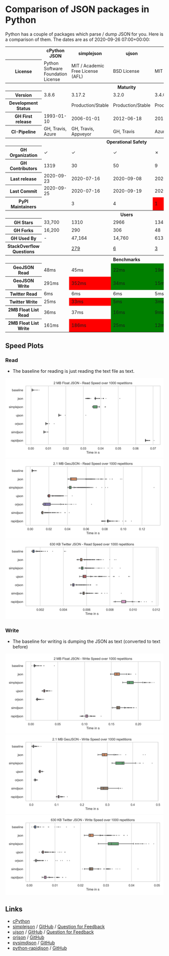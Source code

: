 # Comparison of JSON packages in Python

Python has a couple of packages which parse / dump JSON for you. Here is a
comparison of them. The dates are as of 2020-09-26 07:00+00:00:

<table>
    <tr>
        <th></th>
        <th>cPython JSON</th>
        <th>simplejson</th>
        <th>ujson</th>
        <th>orjson</th>
        <th>pysimdjson</th>
        <th>python-rapidjson</th>
    </tr>
    <tr>
        <th>License</th>
        <td>Python Software Foundation License</td>
        <td>MIT / Academic Free License (AFL)</td>
        <td>BSD License</td>
        <td>MIT / Apache</td>
        <td>MIT</td>
        <td>MIT</td>
    </tr>
    <tr>
        <th colspan="7">Maturity</th>
    </tr>
    <tr>
        <th>Version</th>
        <td>3.8.6</td>
        <td>3.17.2</td>
        <td>3.2.0</td>
        <td>3.4.0</td>
        <td>3.0.0</td>
        <td>0.9.1</td>
    </tr>
    <tr>
        <th>Development Status</th>
        <td></td>
        <td>Production/Stable</td>
        <td>Production/Stable</td>
        <td>Production/Stable</td>
        <td style="background-color: red;">Alpha</td>
        <td style="background-color: red;">Alpha</td>
    </tr>
    <tr>
        <th>GH First release</th>
        <td><span alt="v0.9.8">1993-01-10</span></td>
        <td><span alt="v1.1">2006-01-01</span></td>
        <td><span alt="v1.19">2012-06-18</span></td>
        <td><span alt="1.0.0">2018-11-23</span></td>
        <td><span alt="v1.2.0">2019-02-23</span></td>
        <td><span alt="v0.0.9">2017-03-02</span></td>
    </tr>
    <tr>
        <th>CI-Pipeline</th>
        <td>GH, Travis, Azure</td>
        <td>GH, Travis, Appveyor</td>
        <td>GH, Travis</td>
        <td>Azure</td>
        <td>GH, Travis</td>
        <td>Appveyor</td>
    </tr>
    <tr>
        <th colspan="7">Operational Safety</th>
    </tr>
    <tr>
        <th>GH Organization</th>
        <td>✓</td>
        <td>✓</td>
        <td>✓</td>
        <td>✗</td>
        <td>✗</td>
        <td>✓</td>
    </tr>
    <tr>
        <th>GH Contributors</th>
        <td>1319</td>
        <td>30</td>
        <td>50</td>
        <td>9</td>
        <td>7</td>
        <td>15</td>
    </tr>
    <tr>
        <th>Last release</th>
        <td>2020-09-23</td>
        <td>2020-07-16</td>
        <td>2020-09-08</td>
        <td>2020-09-25</td>
        <td>2020-08-21</td>
        <td>2019-11-13</td>
    </tr>
    <tr>
        <th>Last Commit</th>
        <td>2020-09-25</td>
        <td>2020-07-16</td>
        <td>2020-09-19</td>
        <td>2020-09-25</td>
        <td>2020-08-31</td>
        <td>2020-05-08</td>
    </tr>
    <tr>
        <th>PyPI Maintainers</th>
        <td></td>
        <td>3</td>
        <td>4</td>
        <td style="background-color: red;">1</td>
        <td>2</td>
        <td>2</td>
    </tr>
    <tr>
        <th colspan="7">Users</th>
    </tr>
    <tr>
        <th>GH Stars</th>
        <td>33,700</td>
        <td>1310</td>
        <td>2966</td>
        <td>1348</td>
        <td>374</td>
        <td>397</td>
    </tr>
    <tr>
        <th>GH Forks</th>
        <td>16,200</td>
        <td>290</td>
        <td>306</td>
        <td>48</td>
        <td>25</td>
        <td>31</td>
    </tr>
    <tr>
        <th>GH Used By</th>
        <td>-</td>
        <td>47,164</td>
        <td>14,760</td>
        <td>613</td>
        <td>11</td>
        <td>661</td>
    </tr>
    <tr>
        <th>StackOverflow Questions</th>
        <td></td>
        <td><a href="https://stackoverflow.com/questions/tagged/simplejson">279</a></td>
        <td><a href="https://stackoverflow.com/questions/tagged/ujson">6</a></td>
        <td><a href="https://stackoverflow.com/questions/tagged/orjson">3</a></td>
        <td>-</td>
        <td><a href="https://stackoverflow.com/questions/tagged/rapidjson">319</a></td>
    </tr>
    <tr>
        <th colspan="7">Benchmarks</th>
    </tr>
    <tr>
        <th>GeoJSON Read</th>
        <td>48ms</td>
        <td>45ms</td>
        <td style="background-color: green;">22ms</td>
        <td style="background-color: green;">19ms</td>
        <td style="background-color: green;">14ms</td>
        <td style="background-color: red;">83ms</td>
    </tr>
    <tr>
        <th>GeoJSON Write</th>
        <td>291ms</td>
        <td style="background-color: red;">352ms</td>
        <td style="background-color: green;">34ms</td>
        <td style="background-color: green;">15ms</td>
        <td>289ms</td>
        <td style="background-color: green;">108ms</td>
    </tr>
    <tr>
        <th>Twitter Read</th>
        <td>6ms</td>
        <td>6ms</td>
        <td>6ms</td>
        <td>5ms</td>
        <td>6ms</td>
        <td style="background-color: red;">9ms</td>
    </tr>
    <tr>
        <th>Twitter Write</th>
        <td>25ms</td>
        <td style="background-color: red;">33ms</td>
        <td style="background-color: green;">5ms</td>
        <td style="background-color: green;">3ms</td>
        <td>24ms</td>
        <td style="background-color: green;">6ms</td>
    </tr>
    <tr>
        <th>2MB Float List Read</th>
        <td>36ms</td>
        <td>37ms</td>
        <td style="background-color: green;">16ms</td>
        <td style="background-color: green;">9ms</td>
        <td style="background-color: green;">7ms</td>
        <td style="background-color: green;">66ms</td>
    </tr>
    <tr>
        <th>2MB Float List Write</th>
        <td>161ms</td>
        <td style="background-color: red;">186ms</td>
        <td style="background-color: green;">25ms</td>
        <td style="background-color: green;">12ms</td>
        <td style="background-color: red;">164ms</td>
        <td>104ms</td>
    </tr>
</table>

## Speed Plots

### Read
* The baseline for reading is just reading the text file as text.

![](read-float.png)
![](read-geojson.png)
![](read-twitter.png)

### Write
* The baseline for writing is dumping the JSON as text (converted to text before)

![](write-float.png)
![](write-geojson.png)
![](write-twitter.png)

## Links

* [cPython](https://github.com/python/cpython/tags)
* [simplejson](https://pypi.org/project/simplejson/) / [GitHub](https://github.com/simplejson/simplejson) / [Question for Feedback](https://github.com/simplejson/simplejson/issues/267)
* [ujson](https://pypi.org/project/ujson/) / [GitHub](https://github.com/ultrajson/ultrajson) / [Question for Feedback](https://github.com/ultrajson/ultrajson/issues/428)
* [orjson](https://pypi.org/project/orjson/) / [GitHub](https://github.com/ijl/orjson)
* [pysimdjson](https://pypi.org/project/pysimdjson/) / [GitHub](https://github.com/TkTech/pysimdjson)
* [python-rapidjson](https://pypi.org/project/python-rapidjson/) / [GitHub](https://github.com/python-rapidjson/python-rapidjson)
